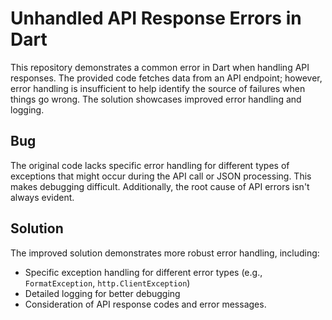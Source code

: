 # Unhandled API Response Errors in Dart

This repository demonstrates a common error in Dart when handling API responses. The provided code fetches data from an API endpoint; however, error handling is insufficient to help identify the source of failures when things go wrong.  The solution showcases improved error handling and logging.

## Bug

The original code lacks specific error handling for different types of exceptions that might occur during the API call or JSON processing. This makes debugging difficult.  Additionally, the root cause of API errors isn't always evident.

## Solution

The improved solution demonstrates more robust error handling, including:

*   Specific exception handling for different error types (e.g., `FormatException`, `http.ClientException`)
*   Detailed logging for better debugging
*   Consideration of API response codes and error messages.